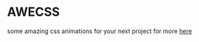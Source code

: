 # AWECSS
some amazing css animations for your next project for more <a href="https://awecss.github.io" target='_blank'>here</a> 
